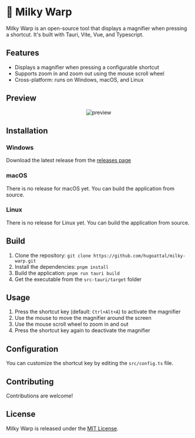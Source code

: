 # 🌌 Milky Warp

Milky Warp is an open-source tool that displays a magnifier when pressing a shortcut. It's built with Tauri, Vite, Vue, and Typescript.

## Features

- Displays a magnifier when pressing a configurable shortcut
- Supports zoom in and zoom out using the mouse scroll wheel
- Cross-platform: runs on Windows, macOS, and Linux

## Preview

<p style="text-align:center"><img src="https://user-images.githubusercontent.com/4563971/236351314-0082007d-e740-47b3-8505-7e79fec0b653.gif" alt="preview"></p>


## Installation

### Windows
Download the latest release from the [releases page](...)

### macOS
There is no release for macOS yet. You can build the application from source.

### Linux
There is no release for Linux yet. You can build the application from source.

## Build

1. Clone the repository: `git clone https://github.com/hugoattal/milky-warp.git`
2. Install the dependencies: `pnpm install`
3. Build the application: `pnpm run tauri build`
4. Get the executable from the `src-tauri/target` folder

## Usage

1. Press the shortcut key (default: `Ctrl+Alt+A`) to activate the magnifier
2. Use the mouse to move the magnifier around the screen
3. Use the mouse scroll wheel to zoom in and out
4. Press the shortcut key again to deactivate the magnifier

## Configuration

You can customize the shortcut key by editing the `src/config.ts` file.

## Contributing

Contributions are welcome!

## License

Milky Warp is released under the [MIT License](LICENSE).
